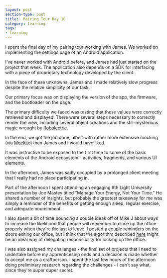 ```yaml
---
layout: post
section-type: post
title:  Pairing Tour Day 10
category: learning
tags:
- learning
---
```

I spent the final day of my pairing tour working with James. We worked on implementing the settings page of an Android application.

I've never worked with Android before, and James had just started on the project that week. The application also depends on a SDK for interfacing with a piece of proprietary technology developed by the client.

In the face of these unknowns, James and I made relatively slow progress despite the relative simplicity of our task.

Our primary focus was on displaying the version of the app, the firmware, and the bootloader on the page.

The primary difficulty we faced was testing that these values were correctly retrieved and displayed. There were several steps necessary to correctly render the view, including several object creations and the still-mysterious magic wrought by [Robolectric](http://robolectric.org/).

In the end, we got the job done, albeit with rather more extensive mocking (via [Mockito](http://mockito.org/)) than James and I would have liked.

It was instructive to be exposed to the first time to some of the basic elements of the Android ecosystem - activities, fragments, and various UI elements.

In the afternoon, James was sadly occupied by a prolonged client meeting that I really had no place participating in.

Part of the afternoon I spent attending an engaging 8th Light University presentation by Joe Mastey titled "Manage Your Energy, Not Your Time." He shared a number of insights, but probably the greatest takeaway for me was simply a reminder of the benefits of getting enough sleep, regular exercise, and adequate nourishment.

I also spent a bit of time bouncing a couple ideas off of Mike J about ways to increase the likelihood that people will remember to close up the office properly when  they're the last to leave. I posted a couple reminders on the doors exiting our office, but I think that the algorithm described [here](http://workplace.stackexchange.com/questions/42539/how-to-get-employees-to-set-alarm-when-exiting-the-building) might be an ideal way of delegating responsibility for locking up the office.

I was also assigned my challenges - the final set of projects that I need to undertake before my apprenticeship ends and a decision is made whether to accept me as a craftperson. I spent the last few hours of the afternoon doing preliminary research regarding the challenges - I can't say what, since they're super duper secret.
